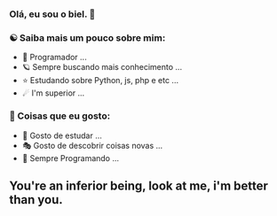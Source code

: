 ### Olá, eu sou o biel. 👋

### ☯ Saiba mais um pouco sobre mim:

- 🔭 Programador ...
- 🪐 Sempre buscando mais conhecimento ...
- ⭐ Estudando sobre Python, js, php e etc ...
- ☄ I'm superior ...
 
### 💎 Coisas que eu gosto:

- 🎯 Gosto de estudar ...
- 🎭 Gosto de descobrir coisas novas ...
- 🚀 Sempre Programando ...

## You're an inferior being, look at me, i'm better than you.

<!--
**bieelz/Bieelz** is a ✨ _special_ ✨ repository because its `README.md` (this file) appears on your GitHub profile.
